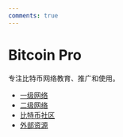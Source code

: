 ```yaml
---
comments: true
---
```


# Bitcoin Pro

专注比特币网络教育、推广和使用。

- [一级网络](./Layer1/layer_1.md)
- [二级网络](./Layer2/layer_2.md)
- [比特币社区](./organizations.md)
- [外部资源](./resources.md)